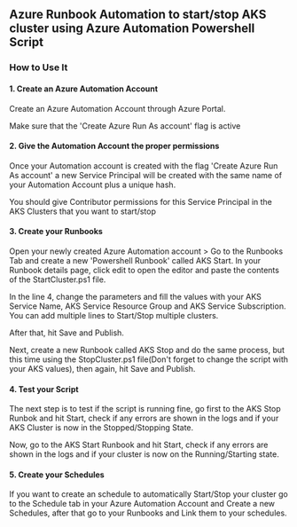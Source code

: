 ## Azure Runbook Automation to start/stop AKS cluster using Azure Automation Powershell Script

### How to Use It
#### 1. Create an Azure Automation Account
Create an Azure Automation Account through Azure Portal.

Make sure that the 'Create Azure Run As account' flag is active

#### 2. Give the Automation Account the proper permissions
Once your Automation account is created with the flag 'Create Azure Run As account' a new Service Principal will be created with the same name of your Automation Account plus a unique hash.

You should give Contributor permissions for this Service Principal in the AKS Clusters that you want to start/stop

#### 3. Create your Runbooks
Open your newly created Azure Automation account > Go to the Runbooks Tab and create a new 'Powershell Runbook' called AKS Start. In your Runbook details page, click edit to open the editor and paste the contents of the StartCluster.ps1 file.

In the line 4, change the parameters and fill the values with your AKS Service Name, AKS Service Resource Group and AKS Service Subscription. You can add multiple lines to Start/Stop multiple clusters.

After that, hit Save and Publish.

Next, create a new Runbook called AKS Stop and do the same process, but this time using the StopCluster.ps1 file(Don't forget to change the script with your AKS values), then again, hit Save and Publish.

#### 4. Test your Script
The next step is to test if the script is running fine, go first to the AKS Stop Runbok and hit Start, check if any errors are shown in the logs and if your AKS Cluster is now in the Stopped/Stopping State.

Now, go to the AKS Start Runbook and hit Start, check if any errors are shown in the logs and if your cluster is now on the Running/Starting state.

#### 5. Create your Schedules
If you want to create an schedule to automatically Start/Stop your cluster go to the Schedule tab in your Azure Automation Account and Create a new Schedules, after that go to your Runbooks and Link them to your schedules.
